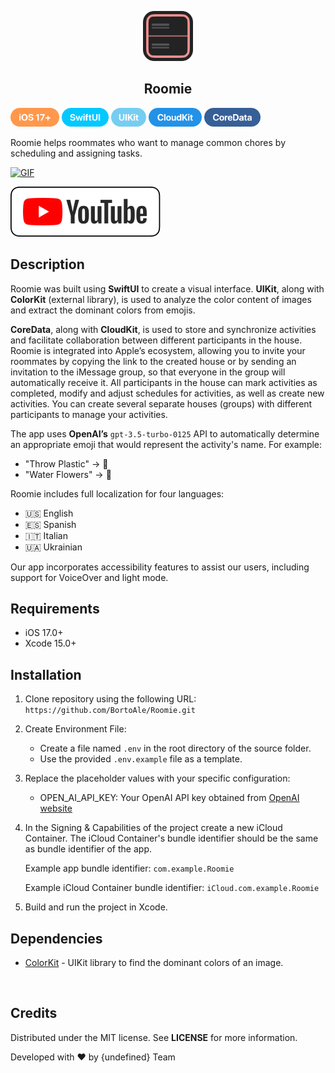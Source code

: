 <p align="center">
  <img src="https://github.com/BortoAle/Roomie/blob/3058384f8726371a34594cf532a7d736f17b9377/RoomieIconRounded.png" alt="Logo" width="80" height="80">
  <h2 align="center">
    Roomie
  </h2>
</p>

<img src="https://github.com/matt-novoselov/matt-novoselov/blob/fa4553c1e2ba92cb77bf1d11d272d0c1ad5de138/Files/ios17.svg" alt="SwiftUI" style="height: 30px"> <img src="https://github.com/matt-novoselov/matt-novoselov/blob/fa4553c1e2ba92cb77bf1d11d272d0c1ad5de138/Files/SwiftUI.svg" alt="SwiftUI" style="height: 30px"> <img src="https://github.com/matt-novoselov/matt-novoselov/blob/fa4553c1e2ba92cb77bf1d11d272d0c1ad5de138/Files/UIKit.svg" alt="SwiftUI" style="height: 30px"> <img src="https://github.com/matt-novoselov/matt-novoselov/blob/fa4553c1e2ba92cb77bf1d11d272d0c1ad5de138/Files/CloudKit.svg" alt="SwiftUI" style="height: 30px"> <img src="https://github.com/matt-novoselov/matt-novoselov/blob/79c191afd3a463f993688531e61d04f7e41002bd/Files/CoreData.svg" alt="SwiftUI" style="height: 30px">

Roomie helps roommates who want to manage common chores by scheduling and assigning tasks. 

<a href="https://youtu.be/JYDTZkBXT7c" target="_blank">
  <img src="https://github.com/BortoAle/Roomie/assets/59065228/10b74848-7574-42fc-999f-1f78feffdc14" alt="GIF">
</a>

[![](https://github.com/matt-novoselov/matt-novoselov/blob/34555effedede5dd5aa24ae675218d989e976cf6/Files/YouTube_Badge.svg)](https://youtu.be/JYDTZkBXT7c)

## Description
Roomie was built using **SwiftUI** to create a visual interface. **UIKit**, along with **ColorKit** (external library), is used to analyze the color content of images and extract the dominant colors from emojis.

**CoreData**, along with **CloudKit**, is used to store and synchronize activities and facilitate collaboration between different participants in the house. Roomie is integrated into Apple’s ecosystem, allowing you to invite your roommates by copying the link to the created house or by sending an invitation to the iMessage group, so that everyone in the group will automatically receive it. All participants in the house can mark activities as completed, modify and adjust schedules for activities, as well as create new activities. You can create several separate houses (groups) with different participants to manage your activities.

The app uses **OpenAI’s** `gpt-3.5-turbo-0125` API to automatically determine an appropriate emoji that would represent the activity's name. For example:

- "Throw Plastic" → 🥤
- "Water Flowers" → 🌸

Roomie includes full localization for four languages:

- 🇺🇸 English
- 🇪🇸 Spanish
- 🇮🇹 Italian
- 🇺🇦 Ukrainian

Our app incorporates accessibility features to assist our users, including support for VoiceOver and light mode.

## Requirements
- iOS 17.0+
- Xcode 15.0+

## Installation
1. Clone repository using the following URL: `https://github.com/BortoAle/Roomie.git`
2. Create Environment File:
   - Create a file named `.env` in the root directory of the source folder.
   - Use the provided `.env.example` file as a template.
3. Replace the placeholder values with your specific configuration:
   - OPEN_AI_API_KEY: Your OpenAI API key obtained from [OpenAI website](https://platform.openai.com)
4. In the Signing & Capabilities of the project create a new iCloud Container. The iCloud Container's bundle identifier should be the same as bundle identifier of the app.

   Example app bundle identifier: `com.example.Roomie`

   Example iCloud Container bundle identifier: `iCloud.com.example.Roomie`
6. Build and run the project in Xcode.

## Dependencies
- [ColorKit](https://github.com/Boris-Em/ColorKit) - UIKit library to find the dominant colors of an image.

<br>

## Credits
Distributed under the MIT license. See **LICENSE** for more information.

Developed with ❤️ by {undefined} Team

